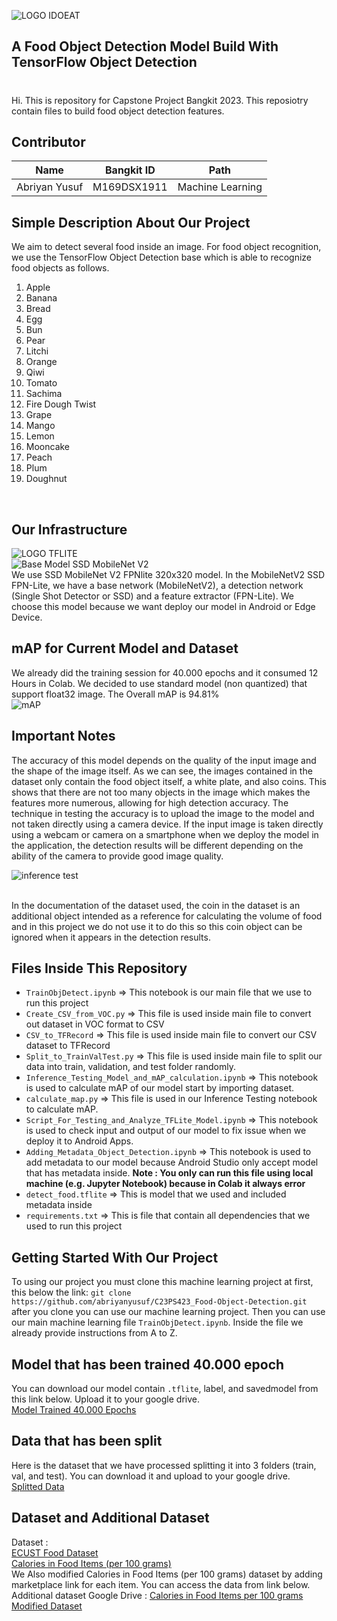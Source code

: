 ![LOGO IDOEAT](https://drive.google.com/uc?export=view&id=1DYFfsy8oyIwLu7Q9Ztt-X11UhZcCg67a)
<h2>A Food Object Detection Model Build With TensorFlow Object Detection</h2>
<h1></h1>
<p>Hi. This is repository for Capstone Project Bangkit 2023. This reposiotry contain files to build food object detection features.</p>

## Contributor
|            Name          |  Bangkit ID  |       Path       |
|:------------------------:|:------------:|:----------------:|
|  Abriyan Yusuf           |  M169DSX1911 | Machine Learning |

## Simple Description About Our Project
We aim to detect several food inside an image. For food object recognition, we use the TensorFlow Object Detection base which is able to recognize food objects as follows.
1. Apple
2. Banana
3. Bread
4. Egg
5. Bun
6. Pear
7. Litchi
8. Orange
9. Qiwi
10. Tomato
11. Sachima
12. Fire Dough Twist
13. Grape
14. Mango
15. Lemon
16. Mooncake
17. Peach
18. Plum
19. Doughnut
<br>

## Our Infrastructure
![LOGO TFLITE](https://drive.google.com/uc?export=view&id=1xVOU6Uj_XXDDpkU2bqBn84tKeDuK70kc)
<br>
![Base Model SSD MobileNet V2](https://84771188-files.gitbook.io/~/files/v0/b/gitbook-x-prod.appspot.com/o/spaces%2FGEgcCk4PkS5Pa6uBabld%2Fuploads%2Fgit-blob-519584b8c0f51d08a60b0a4b0821ac572eb9de5c%2Fcnn-network-example.jpeg?alt=media)
<br>
We use SSD MobileNet V2 FPNlite 320x320 model. In the MobileNetV2 SSD FPN-Lite, we have a base network (MobileNetV2), a detection network (Single Shot Detector or SSD) and a feature extractor (FPN-Lite). We choose this model because we want deploy our model in Android or Edge Device. 

## mAP for Current Model and Dataset
We already did the training session for 40.000 epochs and it consumed 12 Hours in Colab. We decided to use standard model (non quantized) that support float32 image. The Overall mAP is 94.81%
<br>
![mAP](https://drive.google.com/uc?export=view&id=16Y7IKysIcEiB-oslmevqzhse6QJD-c96)

## Important Notes
The accuracy of this model depends on the quality of the input image and the shape of the image itself. As we can see, the images contained in the dataset only contain the food object itself, a white plate, and also coins. This shows that there are not too many objects in the image which makes the features more numerous, allowing for high detection accuracy. The technique in testing the accuracy is to upload the image to the model and not taken directly using a camera device. If the input image is taken directly using a webcam or camera on a smartphone when we deploy the model in the application, the detection results will be different depending on the ability of the camera to provide good image quality. 
<br>

![inference test](https://drive.google.com/uc?export=view&id=1EJExsiQCU1dcAFpoArKJ3uhM9vjQEQpP)

<br>
In the documentation of the dataset used, the coin in the dataset is an additional object intended as a reference for calculating the volume of food and in this project we do not use it to do this so this coin object can be ignored when it appears in the detection results.

## Files Inside This Repository
- `TrainObjDetect.ipynb` => This notebook is our main file that we use to run this project
- `Create_CSV_from_VOC.py` => This file is used inside main file to convert out dataset in VOC format to CSV
- `CSV_to_TFRecord` => This file is used inside main file to convert our CSV dataset to TFRecord
- `Split_to_TrainValTest.py` => This file is used inside main file to split our data into train, validation, and test folder randomly.
- `Inference_Testing_Model_and_mAP_calculation.ipynb` => This notebook is used to calculate mAP of our model start by importing dataset.
- `calculate_map.py` => This file is used in our Inference Testing notebook to calculate mAP.
- `Script_For_Testing_and_Analyze_TFLite_Model.ipynb` => This notebook is used to check input and output of our model to fix issue when we deploy it to Android Apps.
- `Adding_Metadata_Object_Detection.ipynb` => This notebook is used to add metadata to our model because Android Studio only accept model that has metadata inside. **Note : You only can run this file using local machine (e.g. Jupyter Notebook) because in Colab it always error**
- `detect_food.tflite` => This is model that we used and included metadata inside
- `requirements.txt` => This is file that contain all dependencies that we used to run this project

## Getting Started With Our Project
To using our project you must clone this machine learning project at first, this below the link:
`git clone https://github.com/abriyanyusuf/C23PS423_Food-Object-Detection.git`
after you clone you can use our machine learning project. Then you can use our main machine learning file
`TrainObjDetect.ipynb`. Inside the file we already provide instructions from A to Z. 

## Model that has been trained 40.000 epoch
You can download our model contain `.tflite`, label, and savedmodel from this link below. Upload it to your google drive.
<br>
[Model Trained 40.000 Epochs](https://drive.google.com/file/d/1F9Yf3i3FddNVICqc9d9YKqo45J_Og3Gg/view?usp=sharing)

## Data that has been split 
Here is the dataset that we have processed splitting it into 3 folders (train, val, and test). You can download it and upload to your google drive.
<br>
[Splitted Data](https://drive.google.com/file/d/1LxlvVIVaiZIs-EH9QcqZCgKOnbLF4el9/view?usp=sharing)

## Dataset and Additional Dataset
Dataset : <br>
[ECUST Food Dataset](https://github.com/Liang-yc/ECUSTFD-resized-) <br>
[Calories in Food Items (per 100 grams)](https://www.kaggle.com/datasets/kkhandekar/calories-in-food-items-per-100-grams)
<br>
We Also modified Calories in Food Items (per 100 grams) dataset by adding marketplace link for each item. You can access the data from link below.
<br>
Additional dataset Google Drive : [Calories in Food Items per 100 grams Modified Dataset](https://docs.google.com/spreadsheets/d/1NpLukLfHSIKOz2mk2QtLYaef0Ka5PaM5/edit?usp=sharing&ouid=109136081789719236546&rtpof=true&sd=true)

